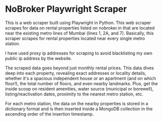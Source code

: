 # NoBroker Playwright Scraper

This is a web scraper built using Playwright in Python. This web scraper scrapes for data on rental properties listed on nobroker.in that are located near the existing metro lines of Mumbai (lines 1, 2A, and 7). Basically, this scraper scrapes for rental properties located near every single metro station.

I have used proxy ip addresses for scraping to avoid blacklisting my own public ip address by the website.

The scraped data goes beyond just monthly rental prices. This data dives deep into each property, revealing exact addresses or locality details, whether it's a spacious independent house or an apartment (and on which floor!), the total number of floors, and even nearby landmarks. Plus, get the inside scoop on resident amenities, water source (municipal or borewell), listing/reactivation dates, proximity to the nearest metro station, etc.

For each metro station, the data on the nearby properties is stored in a dictionary format and is then inserted inside a MongoDB collection in the ascending order of the insertion timestamp.


